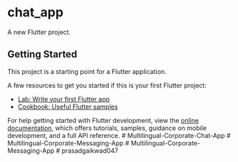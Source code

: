 # chat_app

A new Flutter project.

## Getting Started

This project is a starting point for a Flutter application.

A few resources to get you started if this is your first Flutter project:

- [Lab: Write your first Flutter app](https://docs.flutter.dev/get-started/codelab)
- [Cookbook: Useful Flutter samples](https://docs.flutter.dev/cookbook)

For help getting started with Flutter development, view the
[online documentation](https://docs.flutter.dev/), which offers tutorials,
samples, guidance on mobile development, and a full API reference.
#   M u l t i l i n g u a l - C o r p o r a t e - C h a t - A p p  
 #   M u l t i l i n g u a l - C o r p o r a t e - M e s s a g i n g - A p p  
 #   M u l t i l i n g u a l - C o r p o r a t e - M e s s a g i n g - A p p  
 #   p r a s a d g a i k w a d 0 4 7  
 